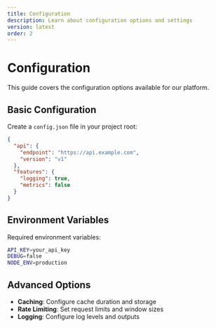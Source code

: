```yaml
---
title: Configuration
description: Learn about configuration options and settings
version: latest
order: 2
---
```


# Configuration

This guide covers the configuration options available for our platform.

## Basic Configuration

Create a `config.json` file in your project root:

```json
{
  "api": {
    "endpoint": "https://api.example.com",
    "version": "v1"
  },
  "features": {
    "logging": true,
    "metrics": false
  }
}
```

## Environment Variables

Required environment variables:

```bash
API_KEY=your_api_key
DEBUG=false
NODE_ENV=production
```

## Advanced Options

- **Caching**: Configure cache duration and storage
- **Rate Limiting**: Set request limits and window sizes
- **Logging**: Configure log levels and outputs